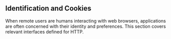 Identification and Cookies
--------------------------

When remote users are humans interacting with web browsers,
applications are often concerned with their identity and
preferences. This section covers relevant interfaces defined for HTTP.
